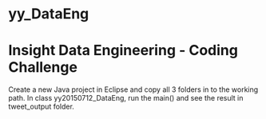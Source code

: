 # yy_DataEng

Insight Data Engineering - Coding Challenge
===========================================================

Create a new Java project in Eclipse and copy all 3 folders in to the working path. In class yy20150712_DataEng, run the main() and see the result in tweet_output folder. 
